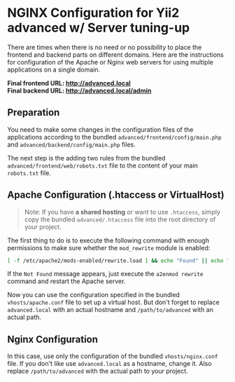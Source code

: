 NGINX Configuration for Yii2 advanced w/ Server tuning-up
===

There are times when there is no need or no possibility to place the frontend and backend parts on different domains. Here are the instructions for configuration of the Apache or Nginx web servers for using multiple applications on a single domain.

**Final frontend URL: http://advanced.local**  
**Final backend URL: http://advanced.local/admin**

Preparation
---

You need to make some changes in the configuration files of the applications according to the bundled `advanced/frontend/config/main.php` and `advanced/backend/config/main.php` files.

The next step is the adding two rules from the bundled `advanced/frontend/web/robots.txt` file to the content of your main `robots.txt` file.

Apache Configuration (.htaccess or VirtualHost)
---

> Note: If you have **a shared hosting** or want to use `.htaccess`, simply copy the bundled `advanced/.htaccess` file into the root directory of your project.

The first thing to do is to execute the following command with enough permissions to make sure whether the `mod_rewrite` module is enabled:

```bash
[ -f /etc/apache2/mods-enabled/rewrite.load ] && echo "Found" || echo "Not Found"
```

If the `Not Found` message appears, just execute the `a2enmod rewrite` command and restart the Apache server.

Now you can use the configuration specified in the bundled `vhosts/apache.conf` file to set up a virtual host. But don't forget to replace `advanced.local` with an actual hostname and `/path/to/advanced` with an actual path.

Nginx Configuration
---

In this case, use only the configuration of the bundled `vhosts/nginx.conf` file. If you don't like use `advanced.local` as a hostname, change it. Also replace `/path/to/advanced` with the actual path to your project.

